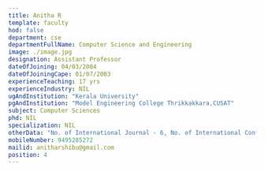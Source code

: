 ```yaml
---
title: Anitha R
template: faculty
hod: false
department: cse
departmentFullName: Computer Science and Engineering
image: ./image.jpg
designation: Assistant Professor
dateOfJoining: 04/03/2004
dateOfJoiningCape: 01/07/2003
experienceTeaching: 17 yrs
experienceIndustry: NIL
ugAndInstitution: "Kerala University"
pgAndInstitution: "Model Engineering College Thrikkakkara,CUSAT"
subject: Computer Sciences
phd: NIL
specialization: NIL
otherData: "No. of International Journal - 6, No. of International Conferences - 3,"
mobileNumber: 9495285272
mailid: anitharshibu@gmail.com
position: 4
---
```

